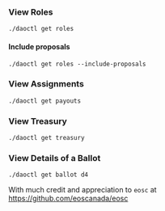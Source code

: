 

### View Roles
```
./daoctl get roles
```
#### Include proposals
```
./daoctl get roles --include-proposals
```
### View Assignments
```
./daoctl get payouts
```
### View Treasury
```
./daoctl get treasury
```
### View Details of a Ballot
```
./daoctl get ballot d4
```

With much credit and appreciation to ```eosc``` at https://github.com/eoscanada/eosc
